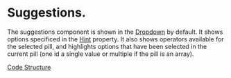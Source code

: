 # Suggestions.
The suggestions component is shown in the [Dropdown](docs/Components/Dropdown.md) by default. It shows options specificed in the [Hint](docs/types/Hint.md) property. It also shows operators available for the selected pill, and highlights options that have been selected in the current pill (one id a single value or multiple if the pill is an array).

[Code Structure](../Structure.md)